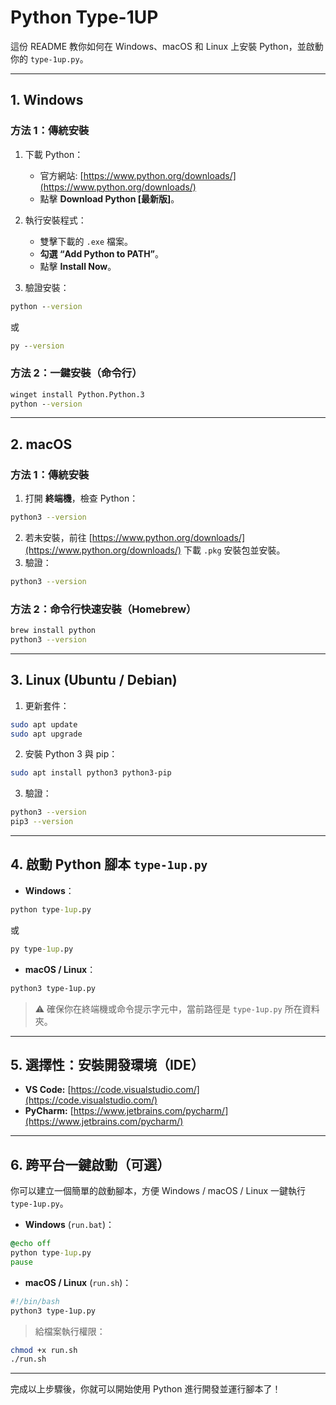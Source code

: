 
# Python Type-1UP

這份 README 教你如何在 Windows、macOS 和 Linux 上安裝 Python，並啟動你的  `type-1up.py`。

---

## 1. Windows

### 方法 1：傳統安裝
1. 下載 Python：
   - 官方網站: [https://www.python.org/downloads/](https://www.python.org/downloads/)
   - 點擊 **Download Python [最新版]**。

2. 執行安裝程式：
   - 雙擊下載的 `.exe` 檔案。
   - **勾選 “Add Python to PATH”**。
   - 點擊 **Install Now**。

3. 驗證安裝：
```cmd
python --version
```
或
```cmd
py --version
```

### 方法 2：一鍵安裝（命令行）
```cmd
winget install Python.Python.3
python --version
```

---

## 2. macOS

### 方法 1：傳統安裝
1. 打開 **終端機**，檢查 Python：
```bash
python3 --version
```
2. 若未安裝，前往 [https://www.python.org/downloads/](https://www.python.org/downloads/) 下載 `.pkg` 安裝包並安裝。
3. 驗證：
```bash
python3 --version
```

### 方法 2：命令行快速安裝（Homebrew）
```bash
brew install python
python3 --version
```

---

## 3. Linux (Ubuntu / Debian)

1. 更新套件：
```bash
sudo apt update
sudo apt upgrade
```
2. 安裝 Python 3 與 pip：
```bash
sudo apt install python3 python3-pip
```
3. 驗證：
```bash
python3 --version
pip3 --version
```

---

## 4. 啟動 Python 腳本 `type-1up.py`

- **Windows**：
```cmd
python type-1up.py
```
或
```cmd
py type-1up.py
```

- **macOS / Linux**：
```bash
python3 type-1up.py
```

> ⚠️ 確保你在終端機或命令提示字元中，當前路徑是 `type-1up.py` 所在資料夾。

---

## 5. 選擇性：安裝開發環境（IDE）

- **VS Code:** [https://code.visualstudio.com/](https://code.visualstudio.com/)
- **PyCharm:** [https://www.jetbrains.com/pycharm/](https://www.jetbrains.com/pycharm/)

---

## 6. 跨平台一鍵啟動（可選）

你可以建立一個簡單的啟動腳本，方便 Windows / macOS / Linux 一鍵執行 `type-1up.py`。

- **Windows** (`run.bat`)：
```bat
@echo off
python type-1up.py
pause
```

- **macOS / Linux** (`run.sh`)：
```bash
#!/bin/bash
python3 type-1up.py
```
> 給檔案執行權限：
```bash
chmod +x run.sh
./run.sh
```

---

完成以上步驟後，你就可以開始使用 Python 進行開發並運行腳本了！

